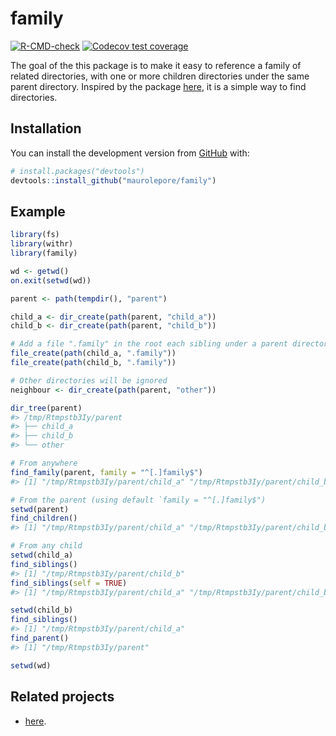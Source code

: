 
<!-- README.md is generated from README.Rmd. Please edit that file -->

# family

<!-- badges: start -->

[![R-CMD-check](https://github.com/maurolepore/family/workflows/R-CMD-check/badge.svg)](https://github.com/maurolepore/family/actions)
[![Codecov test
coverage](https://codecov.io/gh/maurolepore/family/branch/master/graph/badge.svg)](https://codecov.io/gh/maurolepore/family?branch=master)
<!-- badges: end -->

The goal of the this package is to make it easy to reference a family of
related directories, with one or more children directories under the
same parent directory. Inspired by the package
[here](https://github.com/r-lib/here), it is a simple way to find
directories.

## Installation

You can install the development version from
[GitHub](https://github.com/) with:

``` r
# install.packages("devtools")
devtools::install_github("maurolepore/family")
```

## Example

``` r
library(fs)
library(withr)
library(family)

wd <- getwd()
on.exit(setwd(wd))

parent <- path(tempdir(), "parent")

child_a <- dir_create(path(parent, "child_a"))
child_b <- dir_create(path(parent, "child_b"))

# Add a file ".family" in the root each sibling under a parent directory
file_create(path(child_a, ".family"))
file_create(path(child_b, ".family"))

# Other directories will be ignored
neighbour <- dir_create(path(parent, "other"))

dir_tree(parent)
#> /tmp/Rtmpstb3Iy/parent
#> ├── child_a
#> ├── child_b
#> └── other

# From anywhere
find_family(parent, family = "^[.]family$")
#> [1] "/tmp/Rtmpstb3Iy/parent/child_a" "/tmp/Rtmpstb3Iy/parent/child_b"

# From the parent (using default `family = "^[.]family$")
setwd(parent)
find_children()
#> [1] "/tmp/Rtmpstb3Iy/parent/child_a" "/tmp/Rtmpstb3Iy/parent/child_b"

# From any child
setwd(child_a)
find_siblings()
#> [1] "/tmp/Rtmpstb3Iy/parent/child_b"
find_siblings(self = TRUE)
#> [1] "/tmp/Rtmpstb3Iy/parent/child_a" "/tmp/Rtmpstb3Iy/parent/child_b"

setwd(child_b)
find_siblings()
#> [1] "/tmp/Rtmpstb3Iy/parent/child_a"
find_parent()
#> [1] "/tmp/Rtmpstb3Iy/parent"

setwd(wd)
```

## Related projects

-   [here](https://github.com/r-lib/here).
